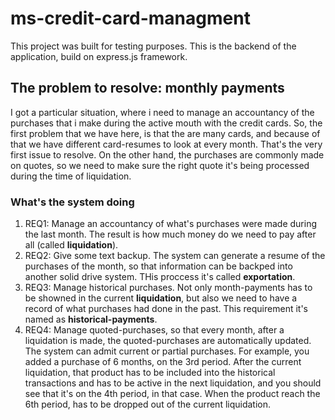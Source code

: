 # ms-credit-card-managment

This project was built for testing purposes. This is the backend of the application, build on express.js framework.

## The problem to resolve: monthly payments

I got a particular situation, where i need to manage an accountancy of the purchases that i make during the active mouth with the credit cards. So, the first problem that we have here, is that the are many cards, and because of that we have different card-resumes to look at every month. That's the very first issue to resolve.
On the other hand, the purchases are commonly made on quotes, so we need to make sure the right quote it's being processed during the time of liquidation.

### What's the system doing

1. REQ1: Manage an accountancy of what's purchases were made during the last month. The result is how much money do we need to pay after all (called __liquidation__).
2. REQ2: Give some text backup. The system can generate a resume of the purchases of the month, so that information can be backped into another solid drive system. THis proccess it's called __exportation__.
3. REQ3: Manage historical purchases. Not only month-payments has to be showned in the current __liquidation__, but also we need to have a record of what purchases had done in the past. This requirement it's named as __historical-payments__.
4. REQ4: Manage quoted-purchases, so that every month, after a liquidation is made, the quoted-purchases are automatically updated. The system can admit current or partial purchases. For example, you added a purchase of 6 months, on the 3rd period. After the current liquidation, that product has to be included into the historical transactions and has to be active in the next liquidation, and you should see that it's on the 4th period, in that case. When the product reach the 6th period, has to be dropped out of the current liquidation.
